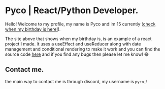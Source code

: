 # Pyco | React/Python Developer.

Hello! Welcome to my profile, my name is Pyco and im 15 currently ([check when my birthday is here!](https://5xstkp.csb.app/)).

The site above that shows when my birthday is, is an example of a react project I made. It uses a useEffect and useReducer along with date management and conditional rendering to make it work and you can find the source code [here](https://codesandbox.io/p/sandbox/birthday-timer-5xstkp) and if you find any bugs then please let me know! <span>😁</span>
<br>
## Contact me.
the main way to contact me is through discord, my username is `pyco_`!
